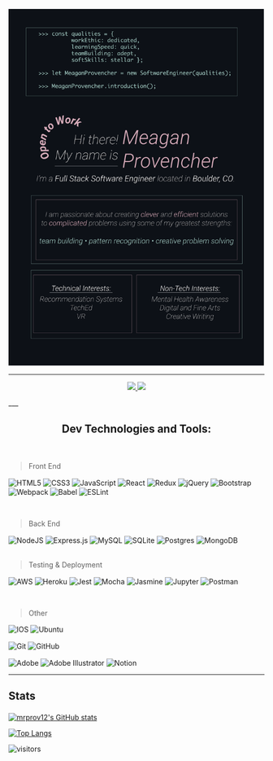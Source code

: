 ![](/imgs/ghProf_.png)


___
<p align="center">
<!-- Linked In Contact -->
<a href="https://www.linkedin.com/in/meaganprovencher/" target="_blank">
  <img src="https://img.shields.io/badge/-mrprov12-blue?style=for-the-badge&logo=Linkedin&logoColor=white"/>
</a>

<!-- Email -->
<a href="mailto:meaganprovencher@gmail.com">
  <img src="https://img.shields.io/badge/EMAIL-meaganprovencher@gmail.com-0F2DD9?style=for-the-badge"/>
</a>

</p>
___

## <p align=center>Dev Technologies and Tools:</p>
<br/>


> Front End  <br/>
<!-- html5 -->
<p>
<img align="center" alt="HTML5" src="https://img.shields.io/badge/html5-%23E34F26.svg?style=for-the-badge&logo=html5&logoColor=white"/>

<!-- Css3 -->
<img align="center" alt="CSS3" src="https://img.shields.io/badge/css3-%231572B6.svg?style=for-the-badge&logo=css3&logoColor=white"/>

<!-- js -->
<img align="center" alt="JavaScript" src="https://img.shields.io/badge/javascript-%23323330.svg?style=for-the-badge&logo=javascript&logoColor=%23F7DF1E"/>
<!-- React -->
<img align="center" alt="React" src="https://img.shields.io/badge/react-%2320232a.svg?style=for-the-badge&logo=react&logoColor=%2361DAFB"/>

<!-- redux -->
<img align="center" alt="Redux" src="https://img.shields.io/badge/redux-%23593d88.svg?style=for-the-badge&logo=redux&logoColor=white"/>

<!-- Jquery -->
<img align="center" alt="jQuery" src="https://img.shields.io/badge/jquery-%230769AD.svg?style=for-the-badge&logo=jquery&logoColor=white"/>
<!-- bootstrap -->
<img align="center" alt="Bootstrap" src="https://img.shields.io/badge/bootstrap-%23563D7C.svg?style=for-the-badge&logo=bootstrap&logoColor=white"/>

<!-- webpack -->
<img align="center" align="left" alt="Webpack" src="https://img.shields.io/badge/webpack-%238DD6F9.svg?style=for-the-badge&logo=webpack&logoColor=black" />

<!-- babel -->
<img align="center" alt="Babel" src="https://img.shields.io/badge/Babel-F9DC3e?style=for-the-badge&logo=babel&logoColor=black" />

<!-- es lint -->
<img align="center" alt="ESLint" src="https://img.shields.io/badge/ESLint-4B3263?style=for-the-badge&logo=eslint&logoColor=white" />
</p>
<br/>

  
  
> Back End 
<p>
  
<!-- Nodejs -->
<img align="center" alt="NodeJS" src="https://img.shields.io/badge/node.js-%2343853D.svg?style=for-the-badge&logo=node-dot-js&logoColor=white"/>

<!-- express -->
<img align="center" alt="Express.js" src="https://img.shields.io/badge/express.js-%23404d59.svg?style=for-the-badge&logo=express&logoColor=%2361DAFB"/>

<!--  mysql -->
<img align="center" alt="MySQL" src="https://img.shields.io/badge/mysql-%2300f.svg?style=for-the-badge&logo=mysql&logoColor=white"/>

<!-- SQlite -->
<img align="center" alt="SQLite" src ="https://img.shields.io/badge/sqlite-%2307405e.svg?style=for-the-badge&logo=sqlite&logoColor=white"/>

<!--  postgresql -->
<img align="center" alt="Postgres" src ="https://img.shields.io/badge/postgres-%23316192.svg?style=for-the-badge&logo=postgresql&logoColor=white"/>

<!-- mongodb -->
<img align="center" alt="MongoDB" src ="https://img.shields.io/badge/MongoDB-%234ea94b.svg?style=for-the-badge&logo=mongodb&logoColor=white"/>
<br/>
  <br/>

</p>

> Testing & Deployment
<p>
<!--AWS  -->
<img align="center" alt="AWS" src="https://img.shields.io/badge/AWS-%23FF9900.svg?style=for-the-badge&logo=amazon-aws&logoColor=white"/>

<!-- heroku -->
<img align="center" alt="Heroku" src="https://img.shields.io/badge/heroku-%23430098.svg?style=for-the-badge&logo=heroku&logoColor=white"/>

<!-- jest -->
<img align="center" alt="Jest" src="https://img.shields.io/badge/-jest-%23C21325?style=for-the-badge&logo=jest&logoColor=white"/>

<!-- mocha -->
<img align="center" alt="Mocha" src="https://img.shields.io/badge/-mocha-%238D6748?style=for-the-badge&logo=mocha&logoColor=white"/>

<!-- jasmine -->
<img align="center" alt="Jasmine" src="https://img.shields.io/badge/-Jasmine-%238A4182?style=for-the-badge&logo=Jasmine&logoColor=white"/>

<!-- jupyter -->
<img align="center" alt="Jupyter" src="https://img.shields.io/badge/Jupyter-%23F37626.svg?style=for-the-badge&logo=Jupyter&logoColor=white" />

<!-- postman -->
<img align="center" alt="Postman" src="https://img.shields.io/badge/Postman-FF6C37?style=for-the-badge&logo=postman&logoColor=red" />
</p>
<br/>

> Other   
<!-- mac -->
<p>
<img align="center" alt="IOS" src="https://img.shields.io/badge/iOS-000000?style=for-the-badge&logo=ios&logoColor=white">
<!-- ubuntu -->
<img align="center" alt="Ubuntu" src="https://img.shields.io/badge/Ubuntu-E95420?style=for-the-badge&logo=ubuntu&logoColor=white" />
  </p>
<p>
<!-- Git -->
<img align="center" alt="Git" src="https://img.shields.io/badge/git-%23F05033.svg?style=for-the-badge&logo=git&logoColor=white"/>

<!-- Github -->
<img align="center" alt="GitHub" src="https://img.shields.io/badge/github-%23121011.svg?style=for-the-badge&logo=github&logoColor=white"/>
<br/>
  </p>
<p>
<!-- adobe -->
<img align="center" alt="Adobe" src="https://img.shields.io/badge/adobe-%23FF0000.svg?style=for-the-badge&logo=adobe&logoColor=white"/>

<!-- illustrator -->
<img align="center" alt="Adobe Illustrator" src="https://img.shields.io/badge/adobeillustrator-%23FF9A00.svg?style=for-the-badge&logo=adobeillustrator&logoColor=white"/>

<!-- notion  -->
<img align="center" alt="Notion" src="https://img.shields.io/badge/Notion-%23000000.svg?style=for-the-badge&logo=notion&logoColor=white"/>
</p>


___

## <p algin="center">Stats

[![mrprov12's GitHub stats](https://github-readme-stats.vercel.app/api?username=mrprov12&show_icons=true&theme=dark)](https://github.com/mrprov12/github-readme-stats)

[![Top Langs](https://github-readme-stats.vercel.app/api/top-langs/?username=mrprov12&layout=compact&theme=dark)](https://github.com/mrprov12/github-readme-stats)


<!-- Visitors badge -->
![visitors](https://visitor-badge.glitch.me/badge?page_id=mrprov12.mrprov12)

</p>
